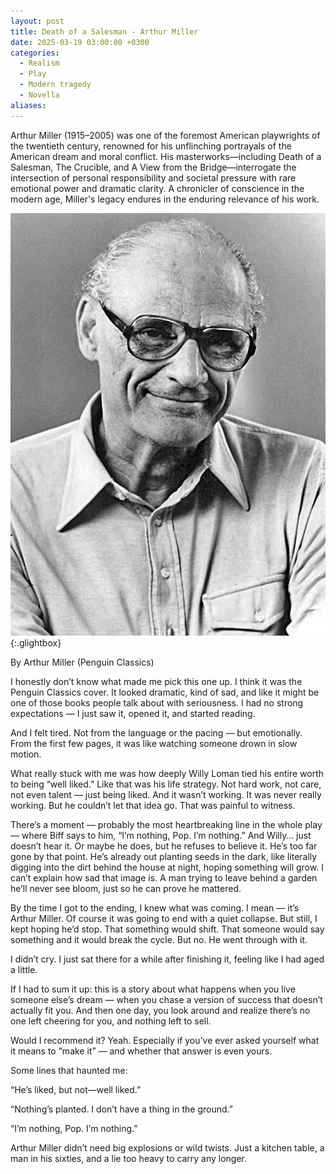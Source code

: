 ```yaml
---
layout: post
title: Death of a Salesman - Arthur Miller
date: 2025-03-19 03:00:00 +0300
categories:
  - Realism
  - Play
  - Modern tragedy
  - Novella
aliases:
---
```


Arthur Miller (1915–2005) was one of the foremost American playwrights of the twentieth century, renowned for his unflinching portrayals of the American dream and moral conflict. His masterworks—including Death of a Salesman, The Crucible, and A View from the Bridge—interrogate the intersection of personal responsibility and societal pressure with rare emotional power and dramatic clarity. A chronicler of conscience in the modern age, Miller's legacy endures in the enduring relevance of his work.

[![Arthur Miller](/assets/image/arthur.jpg)](/assets/image/arthur.jpg){:.glightbox}

By Arthur Miller (Penguin Classics)

I honestly don’t know what made me pick this one up. I think it was the Penguin Classics cover. It looked dramatic, kind of sad, and like it might be one of those books people talk about with seriousness. I had no strong expectations — I just saw it, opened it, and started reading.

And I felt tired. Not from the language or the pacing — but emotionally. From the first few pages, it was like watching someone drown in slow motion.

What really stuck with me was how deeply Willy Loman tied his entire worth to being “well liked.” Like that was his life strategy. Not hard work, not care, not even talent — just being liked. And it wasn’t working. It was never really working. But he couldn’t let that idea go. That was painful to witness.

There’s a moment — probably the most heartbreaking line in the whole play — where Biff says to him, “I’m nothing, Pop. I’m nothing.” And Willy… just doesn’t hear it. Or maybe he does, but he refuses to believe it. He’s too far gone by that point. He’s already out planting seeds in the dark, like literally digging into the dirt behind the house at night, hoping something will grow. I can’t explain how sad that image is. A man trying to leave behind a garden he’ll never see bloom, just so he can prove he mattered.

By the time I got to the ending, I knew what was coming. I mean — it’s Arthur Miller. Of course it was going to end with a quiet collapse. But still, I kept hoping he’d stop. That something would shift. That someone would say something and it would break the cycle. But no. He went through with it.

I didn’t cry. I just sat there for a while after finishing it, feeling like I had aged a little.

If I had to sum it up: this is a story about what happens when you live someone else’s dream — when you chase a version of success that doesn’t actually fit you. And then one day, you look around and realize there’s no one left cheering for you, and nothing left to sell.

Would I recommend it? Yeah. Especially if you’ve ever asked yourself what it means to “make it” — and whether that answer is even yours.

Some lines that haunted me:

“He’s liked, but not—well liked.”

“Nothing’s planted. I don’t have a thing in the ground.”

“I’m nothing, Pop. I’m nothing.”

Arthur Miller didn’t need big explosions or wild twists. Just a kitchen table, a man in his sixties, and a lie too heavy to carry any longer.